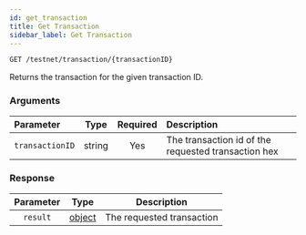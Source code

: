 ```yaml
---
id: get_transaction
title: Get Transaction
sidebar_label: Get Transaction
---
```


```bash title=ENDPOINT
GET /testnet/transaction/{transactionID}
```

Returns the transaction for the given transaction ID.

### Arguments

| Parameter       |  Type  | Required | Description                                         |
|:----------------|:------:|:--------:|:----------------------------------------------------|
| `transactionID` | string |   Yes    | The transaction id of the requested transaction hex |

### Response

| Parameter |                    Type                     |        Description        |
|:---------:|:-------------------------------------------:|:-------------------------:|
| `result`  | [object](../../concepts/beginner/03_transactions.md) | The requested transaction |